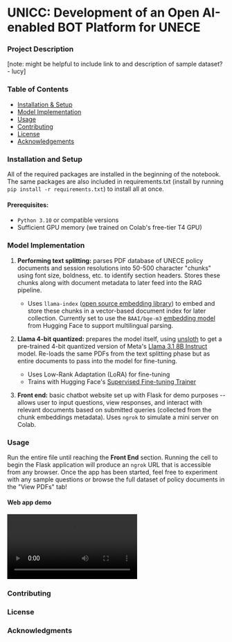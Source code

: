 # UNICC: Development of an Open AI-enabled BOT Platform for UNECE

### Project Description

[note: might be helpful to include link to and description of sample dataset? - lucy]

### Table of Contents

- [Installation & Setup](#installation-and-setup)
- [Model Implementation](#model-implementation)
- [Usage](#usage)
- [Contributing](#contributing)
- [License](#license)
- [Acknowledgements](#acknowledgments)

### Installation and Setup

All of the required packages are installed in the beginning of the notebook. The same packages are also included in requirements.txt (install by running `pip install -r requirements.txt`) to install all at once.

#### Prerequisites:

- `Python 3.10` or compatible versions
- Sufficient GPU memory (we trained on Colab's free-tier T4 GPU)

### Model Implementation

1. **Performing text splitting:** parses PDF database of UNECE policy documents and session resolutions into 50-500 character "chunks" using font size, boldness, etc. to identify section headers. Stores these chunks along with document metadata to later feed into the RAG pipeline.

   - Uses `llama-index` ([open source embedding library](https://docs.llamaindex.ai/en/stable/examples/embeddings/huggingface/)) to embed and store these chunks in a vector-based document index for later collection. Currently set to use the `BAAI/bge-m3` [embedding model](https://huggingface.co/BAAI/bge-m3) from Hugging Face to support multilingual parsing.

2. **Llama 4-bit quantized:** prepares the model itself, using [unsloth](https://huggingface.co/unsloth/Meta-Llama-3.1-8B-bnb-4bit) to get a pre-trained 4-bit quantized version of Meta's [Llama 3.1 8B Instruct](https://www.llama.com/) model. Re-loads the same PDFs from the text splitting phase but as entire documents to pass into the model for fine-tuning.

   - Uses Low-Rank Adaptation (LoRA) for fine-tuning
   - Trains with Hugging Face's [Supervised Fine-tuning Trainer](https://huggingface.co/docs/trl/en/sft_trainer)

3. **Front end:** basic chatbot website set up with Flask for demo purposes -- allows user to input questions, view responses, and interact with relevant documents based on submitted queries (collected from the chunk embeddings metadata). Uses `ngrok` to simulate a mini server on Colab.

### Usage

Run the entire file until reaching the **Front End** section. Running the cell to begin the Flask application will produce an `ngrok` URL that is accessible from any browser. Once the app has been started, feel free to experiment with any sample questions or browse the full dataset of policy documents in the "View PDFs" tab!

#### Web app demo

<video src="./unicc_final_demo.mp4" controls></video>

### Contributing

### License

### Acknowledgments

